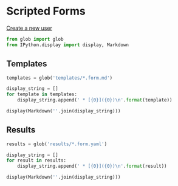 <!-- Scripted Forms

Copyright (C) 2018 Simon Biggs

This software is licensed under both the Apache License, Version 2.0
(the "Apache-2.0") and the
GNU Affrero General Public License as published by the Free Software
Foundation, either version 3 of the License, or (at your option) any later
version (the "AGPL-3.0+").

You may not use this file except in compliance with both the Apache-2.0 and
the AGPL-3.0+.

Copies of these licenses can be found at:

* AGPL-3.0+ -- https://www.gnu.org/licenses/agpl-3.0.txt
* Apache-2.0 -- https://www.apache.org/licenses/LICENSE-2.0.html

Unless required by applicable law or agreed to in writing, software
distributed under the Apache-2.0 and the AGPL-3.0+ is distributed on an **"AS IS" BASIS,
WITHOUT WARRANTIES OR CONDITIONS OF ANY KIND**, either express or implied. See
the Apache-2.0 and the AGPL-3.0+ for the specific language governing permissions and
limitations under the Apache-2.0 and the AGPL-3.0+. -->

<!-- markdownlint-disable MD033 -->

# Scripted Forms

[Create a new user](./new-user.form.md)

<section-start always>

```python
from glob import glob
from IPython.display import display, Markdown
```

## Templates

```python
templates = glob('templates/*.form.md')

display_string = []
for template in templates:
    display_string.append(' * [{0}]({0})\n'.format(template))

display(Markdown(''.join(display_string)))
```

## Results

```python
results = glob('results/*.form.yaml')

display_string = []
for result in results:
    display_string.append(' * [{0}]({0})\n'.format(result))

display(Markdown(''.join(display_string)))
```

</section-start>